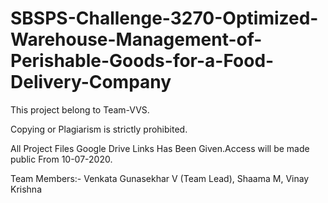 # SBSPS-Challenge-3270-Optimized-Warehouse-Management-of-Perishable-Goods-for-a-Food-Delivery-Company
This project belong to Team-VVS.

Copying or Plagiarism is strictly prohibited.

All Project Files Google Drive Links Has Been Given.Access will be made public From 10-07-2020.

Team Members:-
Venkata Gunasekhar V (Team Lead),
Shaama M,
Vinay Krishna
